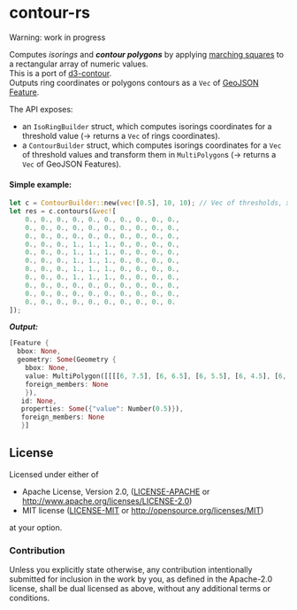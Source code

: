 # contour-rs

Warning: work in progress  
  

Computes *isorings* and __*contour polygons*__ by applying [marching squares](https://en.wikipedia.org/wiki/Marching_squares) to a rectangular array of numeric values.  
This is a port of [d3-contour](https://github.com/d3/d3-contour).  
Outputs ring coordinates or polygons contours as a `Vec` of [GeoJSON](https://github.com/georust/rust-geojson) [Feature](https://docs.rs/geojson/0.9.1/geojson/struct.Feature.html).  


The API exposes:
- an `IsoRingBuilder` struct, which computes isorings coordinates for a threshold value (-> returns a `Vec` of rings coordinates).
- a `ContourBuilder` struct, which computes isorings coordinates for a `Vec` of threshold values and transform them in `MultiPolygon`s (-> returns a `Vec` of GeoJSON Features).


#### Simple example: 

```rust
let c = ContourBuilder::new(vec![0.5], 10, 10); // Vec of thresholds, x dim., y dim.
let res = c.contours(&vec![
    0., 0., 0., 0., 0., 0., 0., 0., 0., 0.,
    0., 0., 0., 0., 0., 0., 0., 0., 0., 0.,
    0., 0., 0., 0., 0., 0., 0., 0., 0., 0.,
    0., 0., 0., 1., 1., 1., 0., 0., 0., 0.,
    0., 0., 0., 1., 1., 1., 0., 0., 0., 0.,
    0., 0., 0., 1., 1., 1., 0., 0., 0., 0.,
    0., 0., 0., 1., 1., 1., 0., 0., 0., 0.,
    0., 0., 0., 1., 1., 1., 0., 0., 0., 0.,
    0., 0., 0., 0., 0., 0., 0., 0., 0., 0.,
    0., 0., 0., 0., 0., 0., 0., 0., 0., 0.,
    0., 0., 0., 0., 0., 0., 0., 0., 0., 0.
]);
```
__*Output:*__
```rust
[Feature {
  bbox: None,
  geometry: Some(Geometry {
    bbox: None,
    value: MultiPolygon([[[[6, 7.5], [6, 6.5], [6, 5.5], [6, 4.5], [6, 3.5], [5.5, 3], [4.5, 3], [3.5, 3], [3, 3.5], [3, 4.5], [3, 5.5], [3, 6.5], [3, 7.5], [3.5, 8], [4.5, 8], [5.5, 8], [6, 7.5]]]]),
    foreign_members: None
    }),
   id: None,
   properties: Some({"value": Number(0.5)}),
   foreign_members: None
   }]
```


## License

Licensed under either of

 * Apache License, Version 2.0, ([LICENSE-APACHE](LICENSE-APACHE) or http://www.apache.org/licenses/LICENSE-2.0)
 * MIT license ([LICENSE-MIT](LICENSE-MIT) or http://opensource.org/licenses/MIT)

at your option.

### Contribution

Unless you explicitly state otherwise, any contribution intentionally submitted
for inclusion in the work by you, as defined in the Apache-2.0 license, shall be dual licensed as above, without any
additional terms or conditions.
